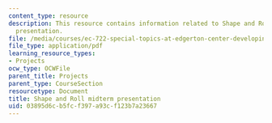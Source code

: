 ```yaml
---
content_type: resource
description: This resource contains information related to Shape and Roll midterm
  presentation.
file: /media/courses/ec-722-special-topics-at-edgerton-center-developing-world-prosthetics-spring-2010/03895d6cb5fcf397a93cf123b7a23667_MITEC_722S10_shpnrol_mdtrm.pdf
file_type: application/pdf
learning_resource_types:
- Projects
ocw_type: OCWFile
parent_title: Projects
parent_type: CourseSection
resourcetype: Document
title: Shape and Roll midterm presentation
uid: 03895d6c-b5fc-f397-a93c-f123b7a23667
---
```

